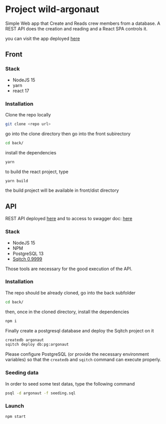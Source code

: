 # Project wild-argonaut

Simple Web app that Create and Reads crew members from a database.
A REST API does the creation and reading and a React SPA controls it.

you can visit the app deployed [here](https://wild-argonauts.vercel.app/)

## Front

### Stack

- NodeJS 15
- yarn
- react 17

### Installation

Clone the repo locally

```bash
git clone <repo url>
```

go into the clone directory then go into the front subirectory

```bash
cd back/
```

install the dependencies

```bash
yarn
```

to build the react project, type

```bash
yarn build
```

the build project will be available in front/dist directory

## API

REST API deployed [here](https://wild-argonaut-vde-guil.herokuapp.com/api) and
to access to swagger doc: [here](https://wild-argonaut-vde-guil.herokuapp.com/api-docs)

### Stack

- NodeJS 15
- NPM
- PostgreSQL 13
- [Sqitch 0.9999](http://sqitch.org/download/)

Those tools are necessary for the good execution of the API.

### Installation

The repo should be already cloned, go into the back subfolder

```bash
cd back/
```

then, once in the cloned directory, install the dependencies

```bash
npm i
```

Finally create a postgresql database and deploy the Sqitch project on it

```bash
createdb argonaut
sqitch deploy db:pg:argonaut
```

Please configure PostgreSQL (or provide the necessary environment variables) so that the `createdb` and `sqitch` command can execute properly.

### Seeding data

In order to seed some test datas, type the following command

```bash
psql -d argonaut -f seeding.sql
```

### Launch

```bash
npm start
```